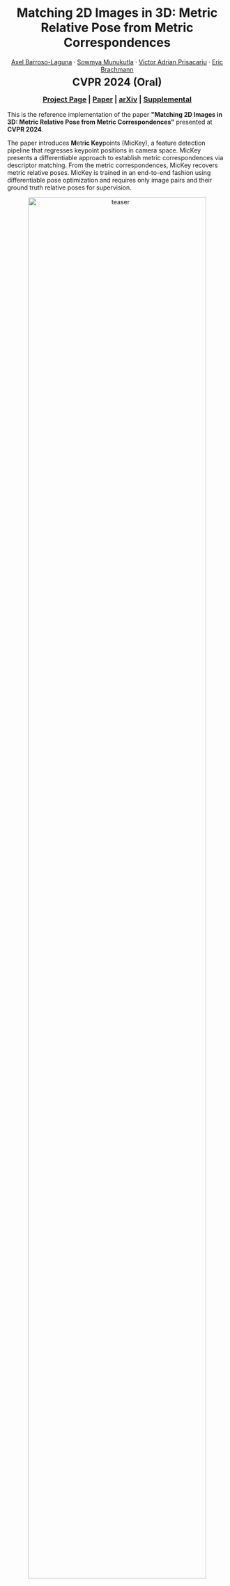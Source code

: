 <div style="text-align: center;">
  <h1>Matching 2D Images in 3D: Metric Relative Pose from Metric Correspondences</h1>
    <p>
    <a href="https://scholar.google.com/citations?user=m_SPRGUAAAAJ&hl=en">Axel Barroso-Laguna</a>
    ·
    <a href="https://scholar.google.com/citations?user=l-zRzDEAAAAJ&hl=en">Sowmya Munukutla</a>
    ·
    <a href="https://www.robots.ox.ac.uk/~victor/">Victor Adrian Prisacariu</a>
    ·
    <a href="https://ebrach.github.io/">Eric Brachmann</a>
  </p>
  <h2 style="font-size:1.7em; margin-top: -0.5rem; margin-bottom: -0.5rem;">CVPR 2024 (Oral)</h2>  
  <h3><a href="https://nianticlabs.github.io/mickey/">Project Page</a> | <a href="https://storage.googleapis.com/niantic-lon-static/research/mickey/mickey_main_paper.pdf">Paper</a> | <a href="https://arxiv.org/abs/2404.06337">arXiv</a> | <a href="https://storage.googleapis.com/niantic-lon-static/research/mickey/mickey_supp.pdf">Supplemental</a></h3>
</div>

This is the reference implementation of the paper **"Matching 2D Images in 3D: Metric Relative Pose from Metric Correspondences"** presented at **CVPR 2024**.

The paper introduces **M**etr**ic Key**points (MicKey), a feature detection pipeline that regresses keypoint positions in camera space.
MicKey presents a differentiable approach to establish metric correspondences via descriptor matching. From the metric correspondences, MicKey recovers metric relative poses.
MicKey is trained in an end-to-end fashion using differentiable pose optimization and requires only image pairs and their ground truth relative poses for supervision.

<p align="center">
    <img src="resources/teaser_mickey.png" alt="teaser" width="90%">
</p>

## Setup

Assuming a fresh [Anaconda](https://www.anaconda.com/download/) distribution, you can install dependencies with:
```shell
conda env create -f resources/environment.yml
conda activate mickey
```
We ran our experiments with PyTorch 2.0.1, CUDA 11.6, Python 3.8.17 and Debian GNU/Linux 11.

## Evaluating MicKey
MicKey aims at addressing the problem of instant Augmented Reality (AR) introduced in the [Map-free benchmark](https://research.nianticlabs.com/mapfree-reloc-benchmark).
In the Map-free set up, instead of building 3D maps from hundreds of images and scale calibrations, they propose to use only one photo of a scene as the map.
The Map-free benchmark then evaluates how accurate is the estimated metric relative pose between the reference image (the map)
and the query image (the user).

### Download Map-free dataset
You can find the Map-free dataset in [their project page](https://research.nianticlabs.com/mapfree-reloc-benchmark/dataset).
Extract the test.zip file into `data/mapfree`. Optionally, if you want to train MicKey, also download train and val zip files. 

### Pre-trained Models
We provide two [MicKey models](https://storage.googleapis.com/niantic-lon-static/research/mickey/assets/mickey_weights.zip).
  * _mickey.ckpt_: These are the default weights for MicKey, without using the overlapping scores provides in Map-free dataset and following the curriculum learning strategy described in the paper.
  * _mickey_sc.ckpt_: These are the weights when training MicKey using the min and max overlapping scores defined in Map-free.

Extract mickey_weights.zip into `weights/`. In the zip file, we also provide the default configuration needed to run the evaluation. 

### Run the submission script
Similar to Map-free code base, we provide a [submission script](submission.py) to generate submission files:

```shell
python submission.py --config path/to/config --checkpoint path/to/checkpoint --o results/your_method
```
The resulting file `results/your_method/submission.zip` can be uploaded to the Map-free [online benchmark website](https://research.nianticlabs.com/mapfree-reloc-benchmark) and compared against existing methods in the [leaderboard](https://research.nianticlabs.com/mapfree-reloc-benchmark/leaderboard).

### Run the local evaluation
The Map-free benchmark does not provide ground-truth poses for the test set. But we can still evaluate our method locally on the validation set.
```shell
python submission.py --config path/to/config --checkpoint path/to/checkpoint --o results/your_method --split val
```
and evaluate it as:
```shell
python -m benchmark.mapfree --submission_path results/your_method/submission.zip --split val
```

### Download MicKey correspondences and depth files
We provide the depth maps and correspondences computed by MicKey.
- Download [MicKey depth maps](https://storage.googleapis.com/niantic-lon-static/research/map-free-reloc/assets/mickey_depths.tar.gz).
- Download [MicKey correspondences](https://storage.googleapis.com/niantic-lon-static/research/map-free-reloc/assets/mickey_correspondences.zip).
- Extract the contents of both files to `data/mapfree`

Refer to the [Map-free benchmark](https://github.com/nianticlabs/map-free-reloc/tree/main?tab=readme-ov-file#feature-matching--scale-from-depth-baselines) to learn how to load precomputed correspondes and depth maps in their feature matching pipeline. 
  
### Running MicKey in custom images
We provide a [demo script](demo_inference.py) to run the relative pose estimation pipeline on custom image pairs.
As an example, we store in `data/toy_example` two images with their respective intrinsics.
The script computes their metric relative pose and saves the corresponding depth and keypoint score maps in the image folder.
Run the demo script as:
```shell
python demo_inference.py --im_path_ref data/toy_example/im0.jpg \
                         --im_path_dst data/toy_example/im1.jpg \
                         --intrinsics data/toy_example/intrinsics.txt \
                         --checkpoint path/to/checkpoint \
                         --config path/to/config
```

To generate the 3D assets as in [MicKey's webpage](https://nianticlabs.github.io/mickey/), you can turn on the
`--generate_3D_vis` flag. This will generate a rendered image with the input images, their computed 3D camera positions,
and the set of 3D point inliers.

## Training MicKey
Besides the test scripts, we also provide the training code to train MicKey. 

We provide two default configurations in `config/MicKey/`:
  * _curriculum_learning.yaml_: This configuration follows the curriculum learning approach detailed in the paper. 
   It hence does not use any image overlapping information but only relative ground truth poses during training. 
  * _overlap_score.yaml_: This configuration relies on the image overlapping information to only choose solvable image pairs during training.

To train MicKey default model, use:
```shell
python train.py --config config/MicKey/curriculum_learning.yaml \
                --dataset_config config/datasets/mapfree.yaml \
                --experiment experiment_name \
                --path_weights path/to/checkpoint/folder
```
Resume training from a checkpoint by adding `--resume {path_to_checkpoint}`.

The top models, according to the validation loss, the VCRE metric, and the pose AUC score, are saved during training.
Tensorboard results and checkpoints are saved into the folder `dir/to/weights/experiment_name`.

Note that by default, the configuration is set to use 4 GPUs. 
You can reduce the expected number of GPUs in the config file (e.g., _NUM_GPUS: 1_). 

## Changelog
- 13 August 2024: Added visualization code.
- 7 June 2024: Added precomputed depth maps and keypoint correspondences.

## BibTeX
If you use this code in your research, please consider citing our paper:

```bibtex
@inproceedings{barroso2024mickey,
  title={Matching 2D Images in 3D: Metric Relative Pose from Metric Correspondences},
  author={Barroso-Laguna, Axel and Munukutla, Sowmya and Prisacariu, Victor and Brachmann, Eric},
  booktitle={CVPR},
  year={2024}
}
```

## License
Copyright © Niantic, Inc. 2024. Patent Pending. All rights reserved. This code is for non-commercial use. Please see the [license](LICENSE) file for terms.

## Acknowledgements
We use parts of code from different repositories. We thank the authors and maintainers of the following repositories.
- [Map-free](https://research.nianticlabs.com/mapfree-reloc-benchmark)
- [ACE](https://github.com/nianticlabs/ace)
- [ACE0](https://github.com/nianticlabs/acezero)
- [DUSt3R](https://github.com/naver/dust3r)
- [RoMa](https://github.com/Parskatt/RoMa)
- [DINOv2](https://github.com/facebookresearch/dinov2)
- [LoFTR](https://github.com/zju3dv/LoFTR)
- [DPT](https://github.com/isl-org/DPT)
- [ExtremeRotation](https://github.com/RuojinCai/ExtremeRotation_code)

